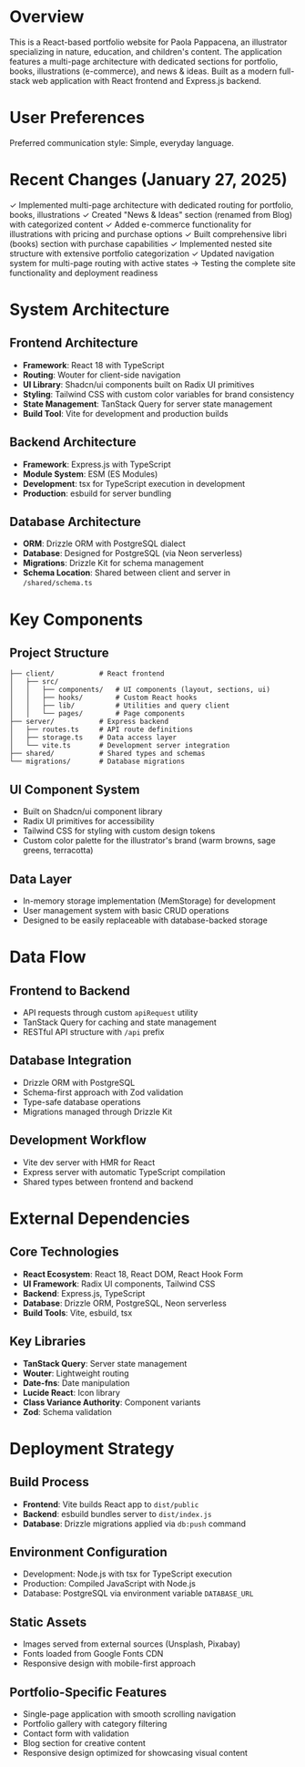 # Overview

This is a React-based portfolio website for Paola Pappacena, an illustrator specializing in nature, education, and children's content. The application features a multi-page architecture with dedicated sections for portfolio, books, illustrations (e-commerce), and news & ideas. Built as a modern full-stack web application with React frontend and Express.js backend.

# User Preferences

Preferred communication style: Simple, everyday language.

# Recent Changes (January 27, 2025)

✓ Implemented multi-page architecture with dedicated routing for portfolio, books, illustrations
✓ Created "News & Ideas" section (renamed from Blog) with categorized content 
✓ Added e-commerce functionality for illustrations with pricing and purchase options
✓ Built comprehensive libri (books) section with purchase capabilities
✓ Implemented nested site structure with extensive portfolio categorization
✓ Updated navigation system for multi-page routing with active states
→ Testing the complete site functionality and deployment readiness

# System Architecture

## Frontend Architecture
- **Framework**: React 18 with TypeScript
- **Routing**: Wouter for client-side navigation
- **UI Library**: Shadcn/ui components built on Radix UI primitives
- **Styling**: Tailwind CSS with custom color variables for brand consistency
- **State Management**: TanStack Query for server state management
- **Build Tool**: Vite for development and production builds

## Backend Architecture
- **Framework**: Express.js with TypeScript
- **Module System**: ESM (ES Modules)
- **Development**: tsx for TypeScript execution in development
- **Production**: esbuild for server bundling

## Database Architecture
- **ORM**: Drizzle ORM with PostgreSQL dialect
- **Database**: Designed for PostgreSQL (via Neon serverless)
- **Migrations**: Drizzle Kit for schema management
- **Schema Location**: Shared between client and server in `/shared/schema.ts`

# Key Components

## Project Structure
```
├── client/           # React frontend
│   ├── src/
│   │   ├── components/   # UI components (layout, sections, ui)
│   │   ├── hooks/        # Custom React hooks
│   │   ├── lib/          # Utilities and query client
│   │   └── pages/        # Page components
├── server/           # Express backend
│   ├── routes.ts     # API route definitions
│   ├── storage.ts    # Data access layer
│   └── vite.ts       # Development server integration
├── shared/           # Shared types and schemas
└── migrations/       # Database migrations
```

## UI Component System
- Built on Shadcn/ui component library
- Radix UI primitives for accessibility
- Tailwind CSS for styling with custom design tokens
- Custom color palette for the illustrator's brand (warm browns, sage greens, terracotta)

## Data Layer
- In-memory storage implementation (MemStorage) for development
- User management system with basic CRUD operations
- Designed to be easily replaceable with database-backed storage

# Data Flow

## Frontend to Backend
- API requests through custom `apiRequest` utility
- TanStack Query for caching and state management
- RESTful API structure with `/api` prefix

## Database Integration
- Drizzle ORM with PostgreSQL
- Schema-first approach with Zod validation
- Type-safe database operations
- Migrations managed through Drizzle Kit

## Development Workflow
- Vite dev server with HMR for React
- Express server with automatic TypeScript compilation
- Shared types between frontend and backend

# External Dependencies

## Core Technologies
- **React Ecosystem**: React 18, React DOM, React Hook Form
- **UI Framework**: Radix UI components, Tailwind CSS
- **Backend**: Express.js, TypeScript
- **Database**: Drizzle ORM, PostgreSQL, Neon serverless
- **Build Tools**: Vite, esbuild, tsx

## Key Libraries
- **TanStack Query**: Server state management
- **Wouter**: Lightweight routing
- **Date-fns**: Date manipulation
- **Lucide React**: Icon library
- **Class Variance Authority**: Component variants
- **Zod**: Schema validation

# Deployment Strategy

## Build Process
- **Frontend**: Vite builds React app to `dist/public`
- **Backend**: esbuild bundles server to `dist/index.js`
- **Database**: Drizzle migrations applied via `db:push` command

## Environment Configuration
- Development: Node.js with tsx for TypeScript execution
- Production: Compiled JavaScript with Node.js
- Database: PostgreSQL via environment variable `DATABASE_URL`

## Static Assets
- Images served from external sources (Unsplash, Pixabay)
- Fonts loaded from Google Fonts CDN
- Responsive design with mobile-first approach

## Portfolio-Specific Features
- Single-page application with smooth scrolling navigation
- Portfolio gallery with category filtering
- Contact form with validation
- Blog section for creative content
- Responsive design optimized for showcasing visual content